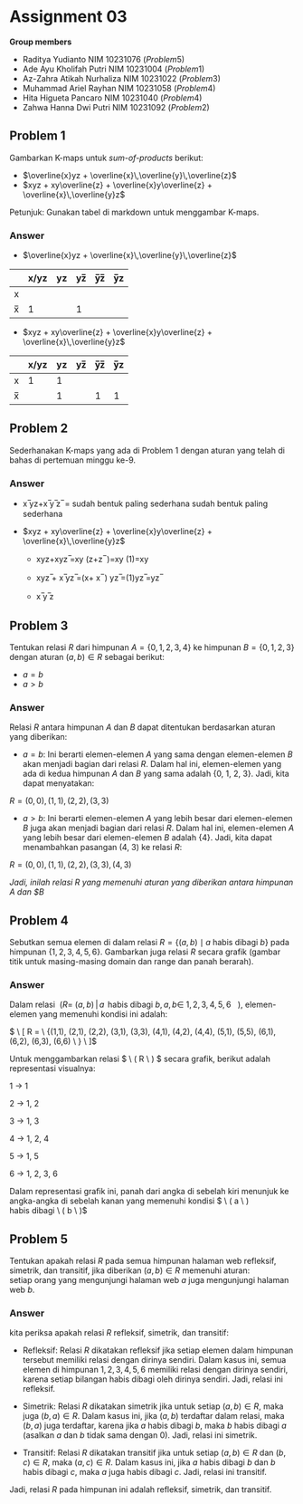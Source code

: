 # Assignment 03

**Group members**
- Raditya Yudianto NIM 10231076  $(Problem 5)$
- Ade Ayu Kholifah Putri NIM 10231004  $(Problem 1)$
- Az-Zahra Atikah Nurhaliza NIM 10231022  $(Problem 3)$
- Muhammad Ariel Rayhan NIM 10231058  $(Problem  4)$
- Hita Higueta Pancaro NIM 10231040  $(Problem  4)$
- Zahwa Hanna Dwi Putri NIM 10231092 $(Problem  2)$

## Problem 1
Gambarkan K-maps untuk _sum-of-products_ berikut:
- $\overline{x}yz + \overline{x}\,\overline{y}\,\overline{z}$
- $xyz + xy\overline{z} + \overline{x}y\overline{z} + \overline{x}\,\overline{y}z$

Petunjuk: Gunakan tabel di markdown untuk menggambar K-maps.

### Answer
- $\overline{x}yz + \overline{x}\,\overline{y}\,\overline{z}$

|       | x/yz | yz  | yz̅ | y̅z̅ | y̅z |
|-------|------|-----|-----|------|-----|
| x     |      |     |     |      |     |
| x̅    | 1    |     | 1   |      |     |

- $xyz + xy\overline{z} + \overline{x}y\overline{z} + \overline{x}\,\overline{y}z$

|       | x/yz | yz  | yz̅ | y̅z̅ | y̅z |
|-------|------|-----|-----|------|-----|
| x     | 1    | 1   |     |      |     |
| x̅    |      | 1   |     | 1    | 1   |



## Problem 2

Sederhanakan K-maps yang ada di Problem 1 dengan aturan 
yang telah di bahas di pertemuan minggu ke-9.


### Answer

- x ̅yz+x ̅y ̅z ̅ = sudah bentuk paling sederhana sudah bentuk paling sederhana

- $xyz + xy\overline{z} + \overline{x}y\overline{z} + \overline{x}\,\overline{y}z$


   - xyz+xyz ̅=xy (z+z ̅ )=xy (1)=xy

   - xyz ̅+ x ̅yz ̅=(x+ x ̅ )  yz ̅=(1)yz ̅=yz ̅

   - x ̅y ̅z

## Problem 3

Tentukan relasi $R$ dari himpunan $A = \{0, 1, 2, 3, 4\}$
ke himpunan $B = \{0, 1, 2, 3\}$ dengan aturan $(a, b) \in R$
sebagai berikut:
- $a = b$
- $a > b$

### Answer

Relasi $R$ antara himpunan $A$ dan $B$ dapat ditentukan berdasarkan aturan yang diberikan:

- $a = b$: Ini berarti elemen-elemen $A$ yang sama dengan elemen-elemen $B$ akan menjadi bagian dari relasi $R$. Dalam hal ini, elemen-elemen yang ada di kedua himpunan $A$ dan $B$ yang sama adalah {0, 1, 2, 3}. Jadi, kita dapat menyatakan:

$R = {(0, 0), (1, 1), (2, 2), (3, 3)}$

- $a > b$: Ini berarti elemen-elemen $A$ yang lebih besar dari elemen-elemen $B$ juga akan menjadi bagian dari relasi $R$. Dalam hal ini, elemen-elemen $A$ yang lebih besar dari elemen-elemen $B$ adalah {4}. Jadi, kita dapat menambahkan pasangan (4, 3) ke relasi $R$:

$R = {(0, 0), (1, 1), (2, 2), (3, 3), (4, 3)}$

*Jadi, inilah relasi $R$ yang memenuhi aturan yang diberikan antara himpunan $A$ dan $B* 

## Problem 4

Sebutkan semua elemen di dalam relasi 
$R = \{(a, b) \mid a \text{ habis dibagi } b\}$ pada 
himpunan $\{1, 2, 3, 4, 5, 6\}$. Gambarkan juga
relasi $R$ secara grafik (gambar titik untuk masing-masing
domain dan range dan panah berarah).


### Answer
Dalam relasi $\ ( R = \  (a, b) \,|\, a \, \text { habis dibagi } b, \, a, b \in \ {1,2,3,4,5,6\ } \  \ )$, elemen-elemen yang memenuhi kondisi ini adalah:

$ \ [
R = \ {(1,1), (2,1), (2,2), (3,1), (3,3), (4,1), (4,2), (4,4), (5,1), (5,5), (6,1), (6,2), (6,3), (6,6) \ }
\ ]$

Untuk menggambarkan relasi $ \ (  R \ ) $ secara grafik, berikut adalah representasi visualnya:


1 → 1

2 → 1, 2

3 → 1, 3

4 → 1, 2, 4

5 → 1, 5

6 → 1, 2, 3, 6


Dalam representasi grafik ini, panah dari angka di sebelah kiri menunjuk ke angka-angka di sebelah kanan yang memenuhi kondisi $ \ ( a \ )  habis dibagi \ ( b \ )$

## Problem 5
Tentukan apakah relasi $R$ pada semua himpunan halaman web
refleksif, simetrik, dan transitif, jika diberikan $(a, b) \in R$
memenuhi aturan:  
setiap orang yang mengunjungi halaman web $a$ juga mengunjungi 
halaman web $b$.

### Answer

kita periksa apakah relasi $R$ refleksif, simetrik, dan transitif:

- Refleksif: Relasi $R$ dikatakan refleksif jika setiap elemen dalam himpunan tersebut memiliki relasi dengan dirinya sendiri. Dalam kasus ini, semua elemen di himpunan ${1, 2, 3, 4, 5, 6}$ memiliki relasi dengan dirinya sendiri, karena setiap bilangan habis dibagi oleh dirinya sendiri. Jadi, relasi ini refleksif.

- Simetrik: Relasi $R$ dikatakan simetrik jika untuk setiap $(a, b) \in R$, maka juga $(b, a) \in R$. Dalam kasus ini, jika $(a, b)$ terdaftar dalam relasi, maka $(b, a)$ juga terdaftar, karena jika $a$ habis dibagi $b$, maka $b$ habis dibagi $a$ (asalkan $a$ dan $b$ tidak sama dengan 0). Jadi, relasi ini simetrik.

- Transitif: Relasi $R$ dikatakan transitif jika untuk setiap $(a, b) \in R$ dan $(b, c) \in R$, maka $(a, c) \in R$. Dalam kasus ini, jika $a$ habis dibagi $b$ dan $b$ habis dibagi $c$, maka $a$ juga habis dibagi $c$. Jadi, relasi ini transitif.

Jadi, relasi $R$ pada himpunan ini adalah refleksif, simetrik, dan transitif.
